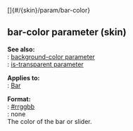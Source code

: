 []{#/{skin}/param/bar-color}    
## bar-color parameter (skin)    
**See also:**    
:   [background-color parameter](/ref/%7Bskin%7D/param/background-color/background-color.md)    
:   [is-transparent parameter](/ref/%7Bskin%7D/param/is-transparent/is-transparent.md)    
<!-- -->    
**Applies to:**    
:   [Bar](/ref/%7Bskin%7D/control/bar/bar.md)    
<!-- -->    
**Format:**    
:   [#rrggbb](/ref/%7B%7Bappendix%7D%7D/html-colors/html-colors.md)    
:   none    
The color of the bar or slider.  